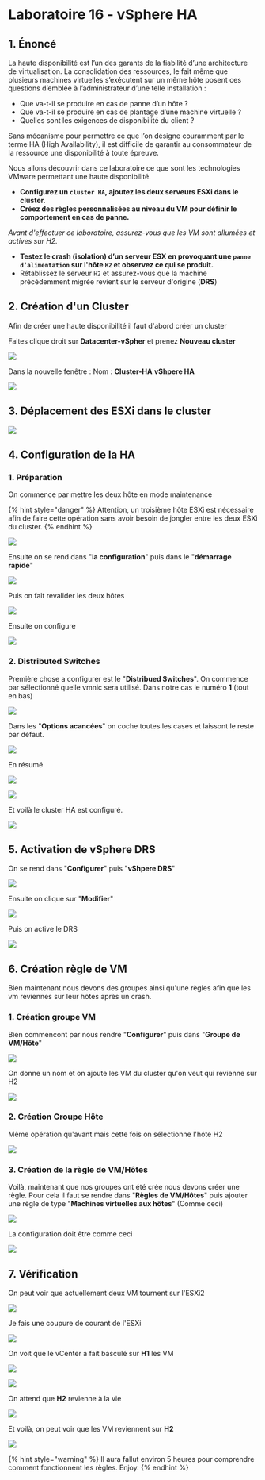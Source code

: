 # Laboratoire 16 - vSphere HA

## 1. Énoncé

La haute disponibilité est l’un des garants de la fiabilité d’une architecture de virtualisation. La consolidation des ressources, le fait même que plusieurs machines virtuelles s’exécutent sur un même hôte posent ces questions d’emblée à l’administrateur d’une telle installation :

* Que va-t-il se produire en cas de panne d’un hôte ?
* Que va-t-il se produire en cas de plantage d’une machine virtuelle ?
* Quelles sont les exigences de disponibilité du client ?

Sans mécanisme pour permettre ce que l’on désigne couramment par le terme HA (High Availability), il est difficile de garantir au consommateur de la ressource une disponibilité à toute épreuve.

Nous allons découvrir dans ce laboratoire ce que sont les technologies VMware permettant une haute disponibilité.

* **Configurez un `cluster HA`, ajoutez les deux serveurs ESXi dans le cluster.**
* **Créez des règles personnalisées au niveau du VM pour définir le comportement en cas de panne.**

_Avant d'effectuer ce laboratoire, assurez-vous que les VM sont allumées et actives sur H2._

* **Testez le crash (isolation) d’un serveur ESX en provoquant une `panne d’alimentation` sur l'hôte `H2` et observez ce qui se produit.**
* Rétablissez le serveur `H2` et assurez-vous que la machine précédemment migrée revient sur le serveur d'origine (**DRS**)

## 2. Création d'un Cluster

Afin de créer une haute disponibilité il faut d'abord créer un cluster

Faites clique droit sur **Datacenter-vSpher** et prenez **Nouveau cluster**

![](<../.gitbook/assets/image (10).png>)

Dans la nouvelle fenêtre : Nom : **Cluster-HA** **vShpere HA**

![](<../.gitbook/assets/image (40).png>)

## 3. Déplacement des ESXi dans le cluster

![](../.gitbook/assets/JvHBiqD231.gif)

## 4. Configuration de la HA

### 1. Préparation

On commence par mettre les deux hôte en mode maintenance

{% hint style="danger" %}
Attention, un troisième hôte ESXi est nécessaire afin de faire cette opération sans avoir besoin de jongler entre les deux ESXi du cluster.
{% endhint %}

![](../.gitbook/assets/u0zp1lOAXx.gif)

Ensuite on se rend dans "**la configuration**" puis dans le "**démarrage rapide**"

![](../.gitbook/assets/tsLRlEQXAB.gif)

Puis on fait revalider les deux hôtes

![](<../.gitbook/assets/image (72).png>)

Ensuite on configure

![](<../.gitbook/assets/image (8).png>)

### 2. Distributed Switches

Première chose a configurer est le "**Distribued Switches**". On commence par sélectionné quelle vmnic sera utilisé. Dans notre cas le numéro **1** (tout en bas)

![](<../.gitbook/assets/image (33).png>)

Dans les "**Options acancées**" on coche toutes les cases et laissont le reste par défaut.

![](<../.gitbook/assets/image (1).png>)

En résumé

![](<../.gitbook/assets/image (56).png>)

![](<../.gitbook/assets/image (66).png>)

Et voilà le cluster HA est configuré.

![](<../.gitbook/assets/image (38).png>)

## 5. Activation de vSphere DRS

On se rend dans "**Configurer**" puis "**vShpere DRS**"

![](../.gitbook/assets/xVB4W2yhya.gif)

Ensuite on clique sur "**Modifier**"

![](<../.gitbook/assets/image (29).png>)

Puis on active le DRS

![](<../.gitbook/assets/image (39).png>)

## 6. Création règle de VM

Bien maintenant nous devons des groupes ainsi qu'une règles afin que les vm reviennes sur leur hôtes après un crash.

### 1. Création groupe VM

Bien commencont par nous rendre "**Configurer**" puis dans "**Groupe de VM/Hôte**"

![](../.gitbook/assets/THsmkqlOWM.gif)

On donne un nom et on ajoute les VM du cluster qu'on veut qui revienne sur H2

![](../.gitbook/assets/opera\_qEIeZAF1DY.png)

### 2. Création Groupe Hôte

Même opération qu'avant mais cette fois on sélectionne l'hôte H2

![](../.gitbook/assets/op8iKFTtJU.gif)

### 3. Création de la règle de VM/Hôtes

Voilà, maintenant que nos groupes ont été crée nous devons créer une règle. Pour cela il faut se rendre dans "**Règles de VM/Hôtes**" puis ajouter une règle de type "**Machines virtuelles aux hôtes**" (Comme ceci)

![](../.gitbook/assets/RhgkpUPOae.gif)

La configuration doit être comme ceci

![](../.gitbook/assets/opera\_ze5C85WTHg.png)

## 7. Vérification

On peut voir que actuellement deux VM tournent sur l'ESXi2

![](<../.gitbook/assets/image (42).png>)

Je fais une coupure de courant de l'ESXi

![](../.gitbook/assets/pHxVXxo0W7.gif)

On voit que le vCenter a fait basculé sur **H1** les VM

![](<../.gitbook/assets/image (23).png>)

![](<../.gitbook/assets/image (34).png>)

On attend que **H2** revienne à la vie

![](<../.gitbook/assets/image (12).png>)

Et voilà, on peut voir que les VM reviennent sur **H2**

![](<../.gitbook/assets/image (18).png>)

{% hint style="warning" %}
Il aura fallut environ 5 heures pour comprendre comment fonctionnent les règles. Enjoy.
{% endhint %}
